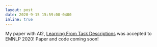 ```yaml
---
layout: post
date: 2020-9-15 15:59:00-0400
inline: true
---
```


My paper with AI2, [Learning From Task Descriptions](coming_soon) was accepted to EMNLP 2020! Paper and code coming soon!

